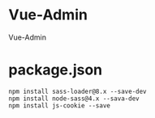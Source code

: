 # Vue-Admin
Vue-Admin

# package.json
```
npm install sass-loader@8.x --save-dev
npm install node-sass@4.x --sava-dev
npm install js-cookie --save
```

